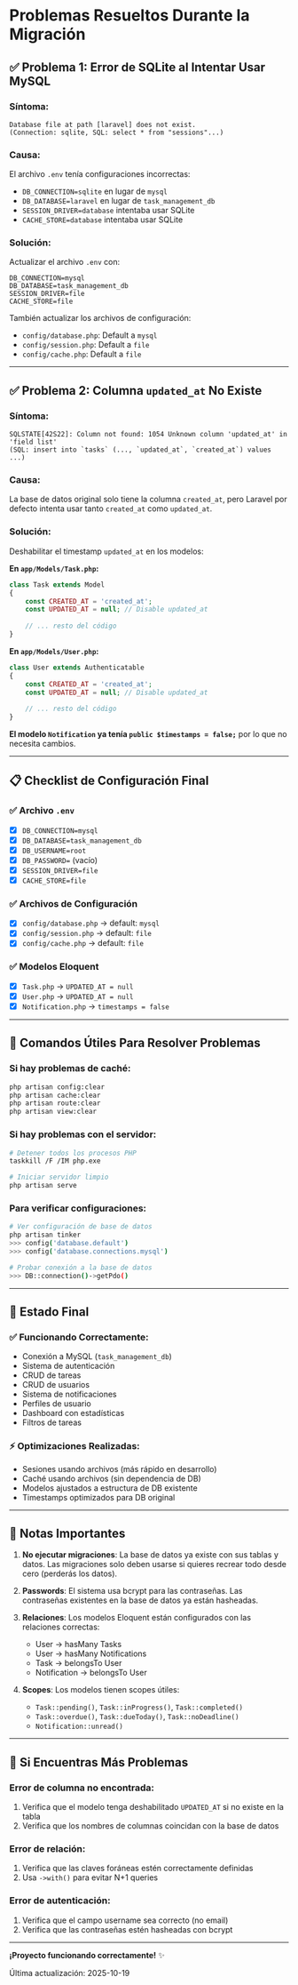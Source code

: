 # Problemas Resueltos Durante la Migración

## ✅ Problema 1: Error de SQLite al Intentar Usar MySQL

### Síntoma:
```
Database file at path [laravel] does not exist. 
(Connection: sqlite, SQL: select * from "sessions"...)
```

### Causa:
El archivo `.env` tenía configuraciones incorrectas:
- `DB_CONNECTION=sqlite` en lugar de `mysql`
- `DB_DATABASE=laravel` en lugar de `task_management_db`
- `SESSION_DRIVER=database` intentaba usar SQLite
- `CACHE_STORE=database` intentaba usar SQLite

### Solución:
Actualizar el archivo `.env` con:
```env
DB_CONNECTION=mysql
DB_DATABASE=task_management_db
SESSION_DRIVER=file
CACHE_STORE=file
```

También actualizar los archivos de configuración:
- `config/database.php`: Default a `mysql`
- `config/session.php`: Default a `file`
- `config/cache.php`: Default a `file`

---

## ✅ Problema 2: Columna `updated_at` No Existe

### Síntoma:
```
SQLSTATE[42S22]: Column not found: 1054 Unknown column 'updated_at' in 'field list'
(SQL: insert into `tasks` (..., `updated_at`, `created_at`) values ...)
```

### Causa:
La base de datos original solo tiene la columna `created_at`, pero Laravel por defecto intenta usar tanto `created_at` como `updated_at`.

### Solución:
Deshabilitar el timestamp `updated_at` en los modelos:

**En `app/Models/Task.php`:**
```php
class Task extends Model
{
    const CREATED_AT = 'created_at';
    const UPDATED_AT = null; // Disable updated_at
    
    // ... resto del código
}
```

**En `app/Models/User.php`:**
```php
class User extends Authenticatable
{
    const CREATED_AT = 'created_at';
    const UPDATED_AT = null; // Disable updated_at
    
    // ... resto del código
}
```

**El modelo `Notification` ya tenía `public $timestamps = false;`** por lo que no necesita cambios.

---

## 📋 Checklist de Configuración Final

### ✅ Archivo `.env`
- [x] `DB_CONNECTION=mysql`
- [x] `DB_DATABASE=task_management_db`
- [x] `DB_USERNAME=root`
- [x] `DB_PASSWORD=` (vacío)
- [x] `SESSION_DRIVER=file`
- [x] `CACHE_STORE=file`

### ✅ Archivos de Configuración
- [x] `config/database.php` → default: `mysql`
- [x] `config/session.php` → default: `file`
- [x] `config/cache.php` → default: `file`

### ✅ Modelos Eloquent
- [x] `Task.php` → `UPDATED_AT = null`
- [x] `User.php` → `UPDATED_AT = null`
- [x] `Notification.php` → `timestamps = false`

---

## 🚀 Comandos Útiles Para Resolver Problemas

### Si hay problemas de caché:
```bash
php artisan config:clear
php artisan cache:clear
php artisan route:clear
php artisan view:clear
```

### Si hay problemas con el servidor:
```bash
# Detener todos los procesos PHP
taskkill /F /IM php.exe

# Iniciar servidor limpio
php artisan serve
```

### Para verificar configuraciones:
```bash
# Ver configuración de base de datos
php artisan tinker
>>> config('database.default')
>>> config('database.connections.mysql')

# Probar conexión a la base de datos
>>> DB::connection()->getPdo()
```

---

## 🎯 Estado Final

### ✅ Funcionando Correctamente:
- Conexión a MySQL (`task_management_db`)
- Sistema de autenticación
- CRUD de tareas
- CRUD de usuarios
- Sistema de notificaciones
- Perfiles de usuario
- Dashboard con estadísticas
- Filtros de tareas

### ⚡ Optimizaciones Realizadas:
- Sesiones usando archivos (más rápido en desarrollo)
- Caché usando archivos (sin dependencia de DB)
- Modelos ajustados a estructura de DB existente
- Timestamps optimizados para DB original

---

## 📝 Notas Importantes

1. **No ejecutar migraciones**: La base de datos ya existe con sus tablas y datos. Las migraciones solo deben usarse si quieres recrear todo desde cero (perderás los datos).

2. **Passwords**: El sistema usa bcrypt para las contraseñas. Las contraseñas existentes en la base de datos ya están hasheadas.

3. **Relaciones**: Los modelos Eloquent están configurados con las relaciones correctas:
   - User → hasMany Tasks
   - User → hasMany Notifications
   - Task → belongsTo User
   - Notification → belongsTo User

4. **Scopes**: Los modelos tienen scopes útiles:
   - `Task::pending()`, `Task::inProgress()`, `Task::completed()`
   - `Task::overdue()`, `Task::dueToday()`, `Task::noDeadline()`
   - `Notification::unread()`

---

## 🔧 Si Encuentras Más Problemas

### Error de columna no encontrada:
1. Verifica que el modelo tenga deshabilitado `UPDATED_AT` si no existe en la tabla
2. Verifica que los nombres de columnas coincidan con la base de datos

### Error de relación:
1. Verifica que las claves foráneas estén correctamente definidas
2. Usa `->with()` para evitar N+1 queries

### Error de autenticación:
1. Verifica que el campo username sea correcto (no email)
2. Verifica que las contraseñas estén hasheadas con bcrypt

---

**¡Proyecto funcionando correctamente!** ✨

Última actualización: 2025-10-19



